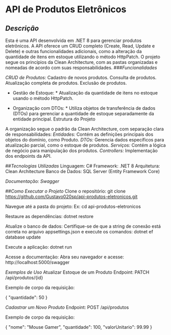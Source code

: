 # API de Produtos Eletrônicos

  

## *Descrição*

Esta é uma API desenvolvida em .NET 8 para gerenciar produtos eletrônicos. A API oferece um CRUD completo (Create, Read, Update e Delete) e outras funcionalidades adicionais, como a alteração da quantidade de itens em estoque utilizando o método HttpPatch.
O projeto segue os princípios da Clean Architecture, com as pastas organizadas e nomeadas de acordo com suas responsabilidades.
###*Funcionalidades*

*CRUD de Produtos:*
Cadastro de novos produtos.
Consulta de produtos.
Atualização completa de produtos.
Exclusão de produtos.

* Gestão de Estoque: *
Atualização da quantidade de itens no estoque usando o método HttpPatch.

* Organização com DTOs: *
Utiliza objetos de transferência de dados (DTOs) para gerenciar a quantidade de estoque separadamente da entidade principal.
Estrutura do Projeto

A organização segue o padrão da Clean Architecture, com separação clara de responsabilidades:
*Entidades:* Contém as definições principais dos objetos do domínio, como Produto.
*DTOs:* Gerencia dados específicos para atualização parcial, como o estoque de produtos.
*Serviços:* Contém a lógica de negócio para manipulação dos produtos.
*Controllers:* Implementação dos endpoints da API.

##*Tecnologias Utilizadas*
Linguagem: C#
Framework: .NET 8
Arquitetura: Clean Architecture
Banco de Dados: SQL Server (Entity Framework Core)

*Documentação: Swagger*

##*Como Executar o Projeto*
Clone o repositório:
git clone https://github.com/Gustavo020sp/api-produtos-eletronicos.git

Navegue até a pasta do projeto:
Ex: cd api-produtos-eletronicos

Restaure as dependências:
dotnet restore

Atualize o banco de dados:
Certifique-se de que a string de conexão está correta no arquivo appsettings.json e execute os comandos:
dotnet ef database update

Execute a aplicação:
dotnet run

Acesse a documentação:
Abra seu navegador e acesse: http://localhost:5000/swagger

*Exemplos de Uso*
Atualizar Estoque de um Produto
Endpoint: PATCH /api/produtos/{id}

Exemplo de corpo da requisição:

{
  "quantidade": 50
}

*Cadastrar um Novo Produto*
Endpoint: POST /api/produtos

Exemplo de corpo da requisição:

{
  "nome": "Mouse Gamer",
  "quantidade": 100,
  "valorUnitario": 99.99
}
